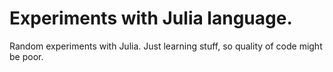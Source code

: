 # Experiments with Julia language.

Random experiments with Julia. Just learning stuff, so quality of code might be poor.
